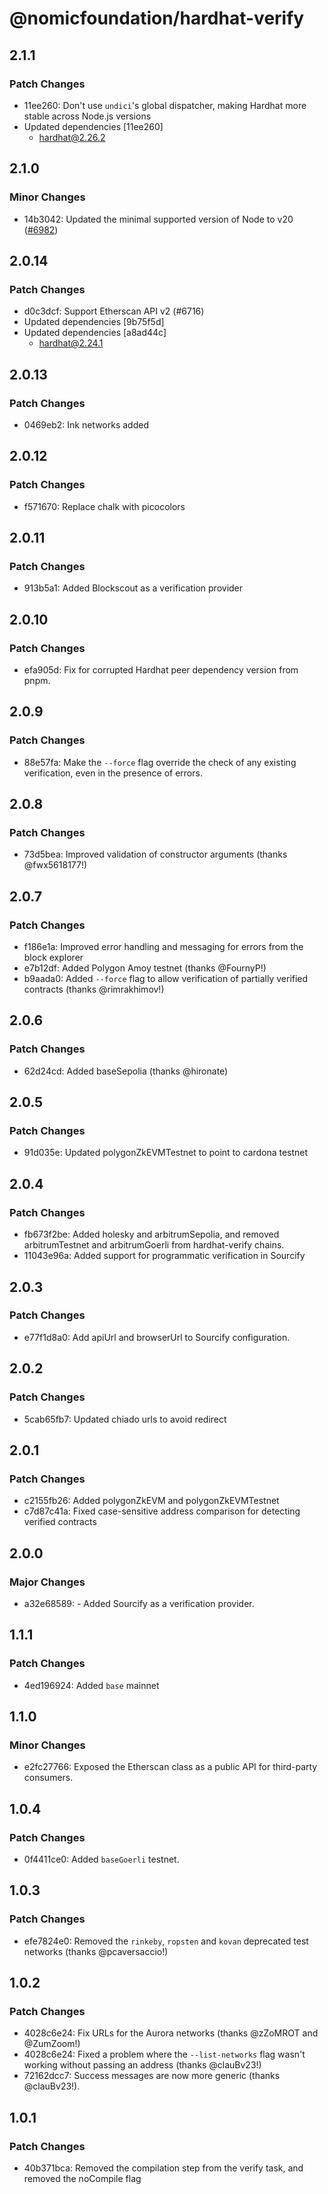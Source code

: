 # @nomicfoundation/hardhat-verify

## 2.1.1

### Patch Changes

- 11ee260: Don't use `undici`'s global dispatcher, making Hardhat more stable across Node.js versions
- Updated dependencies [11ee260]
  - hardhat@2.26.2

## 2.1.0

### Minor Changes

- 14b3042: Updated the minimal supported version of Node to v20 ([#6982](https://github.com/NomicFoundation/hardhat/pull/6982))

## 2.0.14

### Patch Changes

- d0c3dcf: Support Etherscan API v2 (#6716)
- Updated dependencies [9b75f5d]
- Updated dependencies [a8ad44c]
  - hardhat@2.24.1

## 2.0.13

### Patch Changes

- 0469eb2: Ink networks added

## 2.0.12

### Patch Changes

- f571670: Replace chalk with picocolors

## 2.0.11

### Patch Changes

- 913b5a1: Added Blockscout as a verification provider

## 2.0.10

### Patch Changes

- efa905d: Fix for corrupted Hardhat peer dependency version from pnpm.

## 2.0.9

### Patch Changes

- 88e57fa: Make the `--force` flag override the check of any existing verification, even in the presence of errors.

## 2.0.8

### Patch Changes

- 73d5bea: Improved validation of constructor arguments (thanks @fwx5618177!)

## 2.0.7

### Patch Changes

- f186e1a: Improved error handling and messaging for errors from the block explorer
- e7b12df: Added Polygon Amoy testnet (thanks @FournyP!)
- b9aada0: Added `--force` flag to allow verification of partially verified contracts (thanks @rimrakhimov!)

## 2.0.6

### Patch Changes

- 62d24cd: Added baseSepolia (thanks @hironate)

## 2.0.5

### Patch Changes

- 91d035e: Updated polygonZkEVMTestnet to point to cardona testnet

## 2.0.4

### Patch Changes

- fb673f2be: Added holesky and arbitrumSepolia, and removed arbitrumTestnet and arbitrumGoerli from hardhat-verify chains.
- 11043e96a: Added support for programmatic verification in Sourcify

## 2.0.3

### Patch Changes

- e77f1d8a0: Add apiUrl and browserUrl to Sourcify configuration.

## 2.0.2

### Patch Changes

- 5cab65fb7: Updated chiado urls to avoid redirect

## 2.0.1

### Patch Changes

- c2155fb26: Added polygonZkEVM and polygonZkEVMTestnet
- c7d87c41a: Fixed case-sensitive address comparison for detecting verified contracts

## 2.0.0

### Major Changes

- a32e68589: - Added Sourcify as a verification provider.

## 1.1.1

### Patch Changes

- 4ed196924: Added `base` mainnet

## 1.1.0

### Minor Changes

- e2fc27766: Exposed the Etherscan class as a public API for third-party consumers.

## 1.0.4

### Patch Changes

- 0f4411ce0: Added `baseGoerli` testnet.

## 1.0.3

### Patch Changes

- efe7824e0: Removed the `rinkeby`, `ropsten` and `kovan` deprecated test networks (thanks @pcaversaccio!)

## 1.0.2

### Patch Changes

- 4028c6e24: Fix URLs for the Aurora networks (thanks @zZoMROT and @ZumZoom!)
- 4028c6e24: Fixed a problem where the `--list-networks` flag wasn't working without passing an address (thanks @clauBv23!)
- 72162dcc7: Success messages are now more generic (thanks @clauBv23!).

## 1.0.1

### Patch Changes

- 40b371bca: Removed the compilation step from the verify task, and removed the noCompile flag
